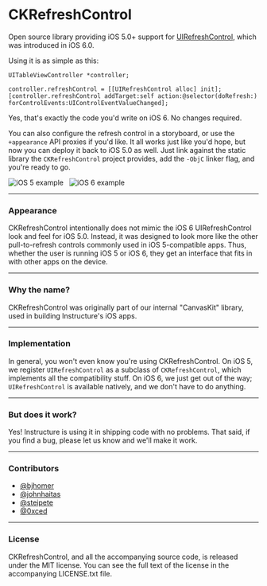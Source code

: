 # CKRefreshControl

Open source library providing iOS 5.0+ support for [UIRefreshControl](http://developer.apple.com/library/ios/#documentation/uikit/reference/UIRefreshControl_class/Reference/Reference.html), which was introduced in iOS 6.0.

Using it is as simple as this:

    UITableViewController *controller;

    controller.refreshControl = [[UIRefreshControl alloc] init];
    [controller.refreshControl addTarget:self action:@selector(doRefresh:) forControlEvents:UIControlEventValueChanged];

Yes, that's exactly the code you'd write on iOS 6. No changes required.

You can also configure the refresh control in a storyboard, or use the `+appearance` API proxies if you'd like. It all works just like you'd hope, but now you can deploy it back to iOS 5.0 as well. Just link against the static library the `CKRefreshControl` project provides, add the `-ObjC` linker flag, and you're ready to go.

![iOS 5 example](https://raw.github.com/instructure/CKRefreshControl/readme-resources/iOS5.png) &nbsp; 
![iOS 6 example](https://raw.github.com/instructure/CKRefreshControl/readme-resources/iOS6.png)

----

### Appearance

CKRefreshControl intentionally does not mimic the iOS 6 UIRefreshControl look and feel for iOS 5.0. Instead, it was designed to look more like the other pull-to-refresh controls commonly used in iOS 5-compatible apps. Thus, whether the user is running iOS 5 or iOS 6, they get an interface that fits in with other apps on the device.

---

### Why the name?

CKRefreshControl was originally part of our internal "CanvasKit" library, used in building Instructure's iOS apps. 

---

### Implementation

In general, you won't even know you're using CKRefreshControl. On iOS 5, we register `UIRefreshControl` as a subclass of `CKRefreshControl`, which implements all the compatibility stuff. On iOS 6, we just get out of the way; `UIRefreshControl` is available natively, and we don't have to do anything.

---

### But does it work?

Yes! Instructure is using it in shipping code with no problems. That said, if you find a bug, please let us know and we'll make it work. 

--- 

### Contributors

* [@bjhomer](http://github.com/bjhomer)
* [@johnhaitas](http://github.com/johnhaitas)
* [@steipete](http://github.com/steipete)
* [@0xced](http://github.com/0xced)

---

### License

CKRefreshControl, and all the accompanying source code, is released under the MIT license. You can see the full text of the license in the accompanying LICENSE.txt file.
